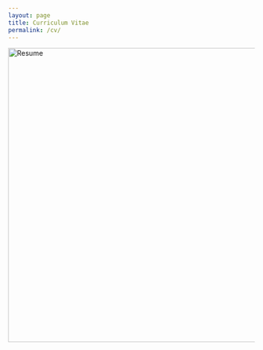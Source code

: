 ```yaml
---
layout: page
title: Curriculum Vitae
permalink: /cv/
---
```

<img src="https://github.com/jaketarnow/jaketarnow.github.io/blob/master/_pdfs/TarnowResume_Spring2017.pdf" alt="Resume" style="width:600px;height:600px;">
